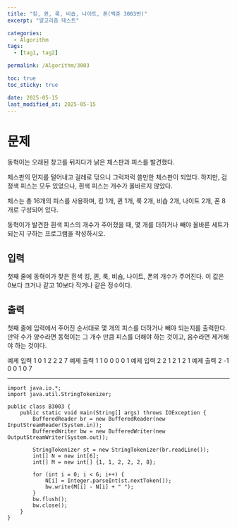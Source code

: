 ```yaml
---
title: "킹, 퀸, 룩, 비숍, 나이트, 폰(백준 3003번)"
excerpt: "알고리즘 테스트"

categories:
  - Algorithm
tags:
  - [tag1, tag2]

permalink: /Algorithm/3003

toc: true
toc_sticky: true

date: 2025-05-15
last_modified_at: 2025-05-15
---
```


# 문제

동혁이는 오래된 창고를 뒤지다가 낡은 체스판과 피스를 발견했다.

체스판의 먼지를 털어내고 걸레로 닦으니 그럭저럭 쓸만한 체스판이 되었다. 하지만, 검정색 피스는 모두 있었으나, 흰색 피스는 개수가 올바르지 않았다.

체스는 총 16개의 피스를 사용하며, 킹 1개, 퀸 1개, 룩 2개, 비숍 2개, 나이트 2개, 폰 8개로 구성되어 있다.

동혁이가 발견한 흰색 피스의 개수가 주어졌을 때, 몇 개를 더하거나 빼야 올바른 세트가 되는지 구하는 프로그램을 작성하시오.

## 입력
첫째 줄에 동혁이가 찾은 흰색 킹, 퀸, 룩, 비숍, 나이트, 폰의 개수가 주어진다. 이 값은 0보다 크거나 같고 10보다 작거나 같은 정수이다.

## 출력
첫째 줄에 입력에서 주어진 순서대로 몇 개의 피스를 더하거나 빼야 되는지를 출력한다. 만약 수가 양수라면 동혁이는 그 개수 만큼 피스를 더해야 하는 것이고, 음수라면 제거해야 하는 것이다.

예제 입력 1 
0 1 2 2 2 7
예제 출력 1 
1 0 0 0 0 1
예제 입력 2 
2 1 2 1 2 1
예제 출력 2 
-1 0 0 1 0 7

---

```
import java.io.*;
import java.util.StringTokenizer;

public class B3003 {
    public static void main(String[] args) throws IOException {
        BufferedReader br = new BufferedReader(new InputStreamReader(System.in));
        BufferedWriter bw = new BufferedWriter(new OutputStreamWriter(System.out));

        StringTokenizer st = new StringTokenizer(br.readLine());
        int[] N = new int[6];
        int[] M = new int[] {1, 1, 2, 2, 2, 8};

        for (int i = 0; i < 6; i++) {
            N[i] = Integer.parseInt(st.nextToken());
            bw.write(M[i] - N[i] + " ");
        }
        bw.flush();
        bw.close();
    }
}
```